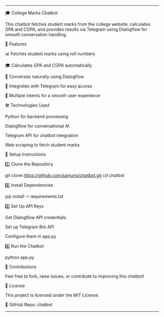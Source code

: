 

---

🎓 College Marks Chatbot

This chatbot fetches student marks from the college website, calculates GPA and CGPA, and provides results via Telegram using Dialogflow for smooth conversation handling.

🚀 Features

📊 Fetches student marks using roll numbers

🎓 Calculates GPA and CGPA automatically

💬 Converses naturally using Dialogflow

🤖 Integrates with Telegram for easy access

🔄 Multiple intents for a smooth user experience


🛠️ Technologies Used

Python for backend processing

Dialogflow for conversational AI

Telegram API for chatbot integration

Web scraping to fetch student marks


📌 Setup Instructions

1️⃣ Clone the Repository

git clone https://github.com/sanjurio/chatbot.git
cd chatbot

2️⃣ Install Dependencies

pip install -r requirements.txt

3️⃣ Set Up API Keys

Get Dialogflow API credentials

Set up Telegram Bot API

Configure them in app.py


4️⃣ Run the Chatbot

python app.py


🤝 Contributions

Feel free to fork, raise issues, or contribute to improving this chatbot!

📜 License

This project is licensed under the MIT License.

🔗 GitHub Repo: chatbot


---
